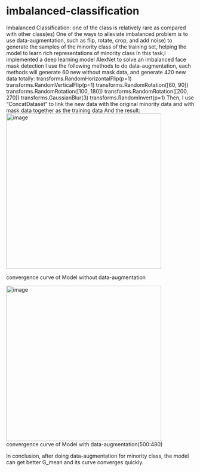 # imbalanced-classification
Imbalanced Classification: one of the class is relatively rare as compared with other class(es)
One of the ways to alleviate imbalanced problem is to use data-augmentation, such as flip, rotate, crop, 
and add noise) to generate the samples of the minority class of the training set, helping the model to learn 
rich representations of minority class
In this task,I implemented a deep learning model AlexNet to solve an imbalanced face mask detection
I use the following methods to do data-augmentation, each methods will generate 60 new without mask data, and generate 420 new data totally:
transforms.RandomHorizontalFlip(p=1)
transforms.RandomVerticalFlip(p=1)
transforms.RandomRotation([60, 90])
transforms.RandomRotation([100, 180])
transforms.RandomRotation([200, 270])
transforms.GaussianBlur(3)
transforms.RandomInvert(p=1)
Then, I use “ConcatDataset” to link the new data with the original minority data and with mask data together as the training data
And the result:
<img width="415" alt="image" src="https://user-images.githubusercontent.com/121480302/209661010-30029385-38fb-4cf6-b2a1-1a49f8952fae.png">

convergence curve of Model without data-augmentation

<img width="415" alt="image" src="https://user-images.githubusercontent.com/121480302/209660899-b0f43a36-d88d-4561-8b8a-d0a4073462a1.png">
convergence curve of Model with data-augmentation(500:480)

In conclusion, after doing data-augmentation for minority class, the model can get better G_mean and its curve converges quickly.

